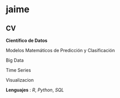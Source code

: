 # jaime

## CV

**Científico de Datos**

Modelos Matemáticos de Predicción y Clasificación

Big Data

Time Series

Visualizacion

**Lenguajes** : _R_, _Python_, _SQL_

